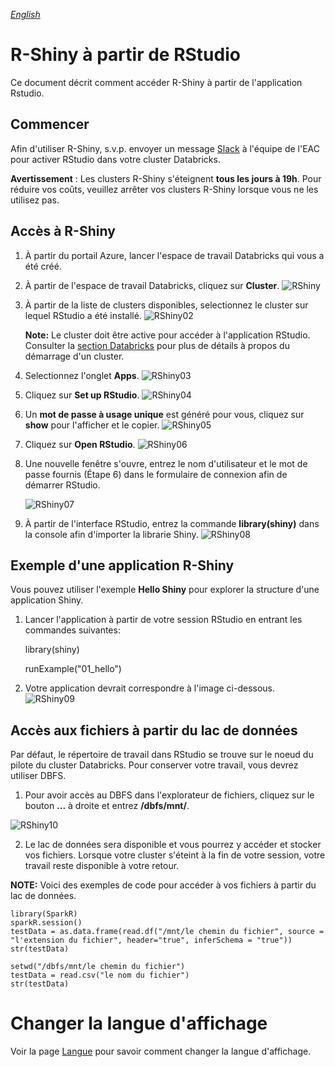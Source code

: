 _[English](../../en/R-Shiny.md)_
# R-Shiny à partir de RStudio
Ce document décrit comment accéder R-Shiny à partir de l'application Rstudio.

## Commencer

Afin d'utiliser R-Shiny, s.v.p. envoyer un message [Slack](https://cae-eac.slack.com) à l'équipe de l'EAC pour activer RStudio dans votre cluster Databricks.

**Avertissement** :
Les clusters R-Shiny s'éteignent **tous les jours à 19h**. Pour réduire vos coûts, veuillez arrêter vos clusters R-Shiny lorsque vous ne les utilisez pas.

## Accès à R-Shiny

1.	À partir du portail Azure, lancer l'espace de travail Databricks qui vous a été créé.
2.	À partir de l'espace de travail Databricks, cliquez sur **Cluster**.
    ![RShiny](images/RShiny_En.png)

3. À partir de la liste de clusters disponibles, selectionnez le cluster sur lequel RStudio a été installé.
    ![RShiny02](images/RShiny02_En.png)

    **Note:** Le cluster doit être active pour accéder à l'application RStudio. Consulter la [section Databricks](DataBricks.md) pour plus de détails à propos du démarrage d'un cluster.

4.	Selectionnez l'onglet **Apps**.
    ![RShiny03](images/RShiny03_En.png)

5.	Cliquez sur **Set up RStudio**.
    ![RShiny04](images/RShiny04_En.png)  

6.  Un **mot de passe à usage unique** est généré pour vous, cliquez sur **show** pour l'afficher et le copier.
    ![RShiny05](images/RShiny05_En.png)

7.	Cliquez sur **Open RStudio**.
    ![RShiny06](images/RShiny06_En.png)

8.	Une nouvelle fenêtre s'ouvre, entrez le nom d'utilisateur et le mot de passe fournis (Étape 6) dans le formulaire de connexion afin de démarrer RStudio.

    ![RShiny07](images/RShiny07_En.png)

9.	À partir de l'interface RStudio, entrez la commande **library(shiny)** dans la console afin d'importer la librarie Shiny.
    ![RShiny08](images/RShiny08_En.png)


## Exemple d'une application R-Shiny

Vous pouvez utiliser l'exemple **Hello Shiny** pour explorer la structure d'une application Shiny.

1. Lancer l'application à partir de votre session RStudio en entrant les commandes suivantes:

    library(shiny)

    runExample("01_hello")

2.	Votre application devrait correspondre à l'image ci-dessous.
    ![RShiny09](images/RShiny09_En.PNG)


## Accès aux fichiers à partir du lac de données

Par défaut, le répertoire de travail dans RStudio se trouve sur le noeud du pilote du cluster Databricks. Pour conserver votre travail, vous devrez utiliser DBFS.

1. Pour avoir accès au DBFS dans l'explorateur de fichiers, cliquez sur le bouton **...** à droite et entrez **/dbfs/mnt/**.

![RShiny10](images/Rshiny10_En.png)


2. Le lac de données sera disponible et vous pourrez y accéder et stocker vos fichiers. Lorsque votre cluster s'éteint à la fin de votre session, votre travail reste disponible à votre retour.

**NOTE:** Voici des exemples de code pour accéder à vos fichiers à partir du lac de données.
```
library(SparkR)
sparkR.session()
testData = as.data.frame(read.df("/mnt/le chemin du fichier", source = "l'extension du fichier", header="true", inferSchema = "true"))
str(testData)
```

```
setwd("/dbfs/mnt/le chemin du fichier")
testData = read.csv("le nom du fichier")
str(testData)
```

# Changer la langue d'affichage
Voir la page [Langue](Langue.md) pour savoir comment changer la langue d'affichage.
